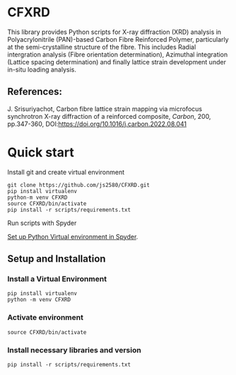 # CFXRD

This library provides Python scripts for X-ray diffraction (XRD) analysis in Polyacrylonitrile (PAN)-based Carbon Fibre Reinforced Polymer, particularly at the semi-crystalline structure of the fibre. This includes Radial intergration analysis (Fibre orientation determination), Azimuthal integration (Lattice spacing determination) and finally lattice strain development under in-situ loading analysis. 

## References: 
J. Srisuriyachot, Carbon fibre lattice strain mapping via microfocus synchrotron X-ray diffraction of a reinforced composite, *Carbon*, 200, pp.347-360, DOI:https://doi.org/10.1016/j.carbon.2022.08.041

# Quick start 

Install git and create virtual environment

```
git clone https://github.com/js2580/CFXRD.git
pip install virtualenv
python-m venv CFXRD
source CFXRD/bin/activate
pip install -r scripts/requirements.txt
```
Run scripts with Spyder

[Set up Python Virtual environment in Spyder](https://medium.com/analytics-vidhya/5-steps-setup-python-virtual-environment-in-spyder-ide-da151bafa337).



## Setup and Installation

### Install a Virtual Environment

```
pip install virtualenv
python -m venv CFXRD
```

### Activate environment

```
source CFXRD/bin/activate
```

### Install necessary libraries and version

```
pip install -r scripts/requirements.txt
```


